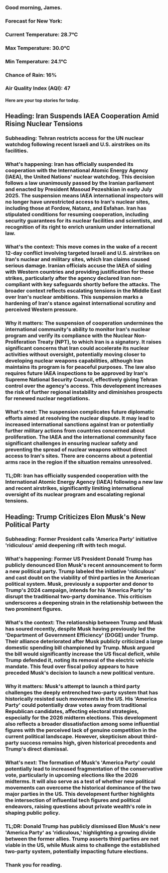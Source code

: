 ### Good morning, James.

### Forecast for New York:

### Current Temperature: 28.7°C
### Max Temperature: 30.0°C
### Min Temperature: 24.1°C

### Chance of Rain: 16%
### Air Quality Index (AQI): 47

#### Here are your top stories for today.

## Heading: Iran Suspends IAEA Cooperation Amid Rising Nuclear Tensions

### Subheading: Tehran restricts access for the UN nuclear watchdog following recent Israeli and U.S. airstrikes on its facilities.

### What's happening: Iran has officially suspended its cooperation with the International Atomic Energy Agency (IAEA), the United Nations' nuclear watchdog. This decision follows a law unanimously passed by the Iranian parliament and enacted by President Masoud Pezeshkian in early July 2025. The suspension means IAEA international inspectors will no longer have unrestricted access to Iran's nuclear sites, including those at Fordow, Natanz, and Esfahan. Iran has stipulated conditions for resuming cooperation, including security guarantees for its nuclear facilities and scientists, and recognition of its right to enrich uranium under international law.

### What's the context: This move comes in the wake of a recent 12-day conflict involving targeted Israeli and U.S. airstrikes on Iran's nuclear and military sites, which Iran claims caused serious damage. Iranian officials accuse the IAEA of siding with Western countries and providing justification for these strikes, particularly after the agency declared Iran non-compliant with key safeguards shortly before the attacks. The broader context reflects escalating tensions in the Middle East over Iran's nuclear ambitions. This suspension marks a hardening of Iran's stance against international scrutiny and perceived Western pressure.

### Why it matters: The suspension of cooperation undermines the international community's ability to monitor Iran's nuclear program and verify its compliance with the Nuclear Non-Proliferation Treaty (NPT), to which Iran is a signatory. It raises significant concerns that Iran could accelerate its nuclear activities without oversight, potentially moving closer to developing nuclear weapons capabilities, although Iran maintains its program is for peaceful purposes. The law also requires future IAEA inspections to be approved by Iran's Supreme National Security Council, effectively giving Tehran control over the agency's access. This development increases the risk of further regional instability and diminishes prospects for renewed nuclear negotiations.

### What's next: The suspension complicates future diplomatic efforts aimed at resolving the nuclear dispute. It may lead to increased international sanctions against Iran or potentially further military actions from countries concerned about proliferation. The IAEA and the international community face significant challenges in ensuring nuclear safety and preventing the spread of nuclear weapons without direct access to Iran's sites. There are concerns about a potential arms race in the region if the situation remains unresolved.

### TL;DR: Iran has officially suspended cooperation with the International Atomic Energy Agency (IAEA) following a new law and recent airstrikes, significantly limiting international oversight of its nuclear program and escalating regional tensions.


## Heading: Trump Criticizes Elon Musk's New Political Party

### Subheading: Former President calls 'America Party' initiative 'ridiculous' amid deepening rift with tech mogul.

### What's happening: Former US President Donald Trump has publicly denounced Elon Musk's recent announcement to form a new political party. Trump labeled the initiative 'ridiculous' and cast doubt on the viability of third parties in the American political system. Musk, previously a supporter and donor to Trump's 2024 campaign, intends for his 'America Party' to disrupt the traditional two-party dominance. This criticism underscores a deepening strain in the relationship between the two prominent figures.

### What's the context: The relationship between Trump and Musk has soured recently, despite Musk having previously led the 'Department of Government Efficiency' (DOGE) under Trump. Their alliance deteriorated after Musk publicly criticized a large domestic spending bill championed by Trump. Musk argued the bill would significantly increase the US fiscal deficit, while Trump defended it, noting its removal of the electric vehicle mandate. This feud over fiscal policy appears to have preceded Musk's decision to launch a new political venture.

### Why it matters: Musk's attempt to launch a third party challenges the deeply entrenched two-party system that has historically resisted such movements in the US. His 'America Party' could potentially draw votes away from traditional Republican candidates, affecting electoral strategies, especially for the 2026 midterm elections. This development also reflects a broader dissatisfaction among some influential figures with the perceived lack of genuine competition in the current political landscape. However, skepticism about third-party success remains high, given historical precedents and Trump's direct dismissal.

### What's next: The formation of Musk's 'America Party' could potentially lead to increased fragmentation of the conservative vote, particularly in upcoming elections like the 2026 midterms. It will also serve as a test of whether new political movements can overcome the historical dominance of the two major parties in the US. This development further highlights the intersection of influential tech figures and political endeavors, raising questions about private wealth's role in shaping public policy.

### TL;DR: Donald Trump has publicly dismissed Elon Musk's new 'America Party' as 'ridiculous,' highlighting a growing divide between the former allies. Trump asserts third parties are not viable in the US, while Musk aims to challenge the established two-party system, potentially impacting future elections.


### Thank you for reading.